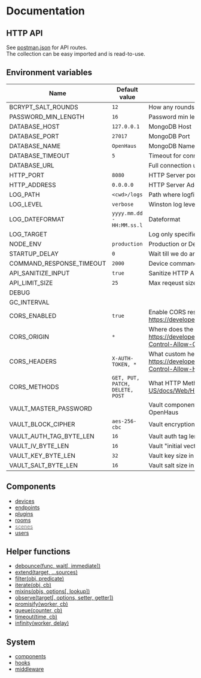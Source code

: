 # Documentation


## HTTP API
See [postman.json](../postman.json) for API routes.<br />
The collection can be easy imported and is read-to-use.

## Environment variables
| Name                     | Default value                   | Description                                                                                                                            |
| ------------------------ | ------------------------------- | -------------------------------------------------------------------------------------------------------------------------------------- |
| BCRYPT_SALT_ROUNDS       | `12`                            | How any rounds to generate the password salt                                                                                           |
| PASSWORD_MIN_LENGTH      | `16`                            | Password min length                                                                                                                    |
| DATABASE_HOST            | `127.0.0.1`                     | MongoDB Host                                                                                                                           |
| DATABASE_PORT            | `27017`                         | MongoDB Port                                                                                                                           |
| DATABASE_NAME            | `OpenHaus`                      | MongoDB Name                                                                                                                           |
| DATABASE_TIMEOUT         | `5`                             | Timeout for connection                                                                                                                 |
| DATABASE_URL             |                                 | Full connection url, if set other database settings are ignored                                                                        |
| HTTP_PORT                | `8080`                          | HTTP Server port for the API                                                                                                           |
| HTTP_ADDRESS             | `0.0.0.0`                       | HTTP Server Address for the API                                                                                                        |
| LOG_PATH                 | `<cwd>/logs`                    | Path where logfiles are stored                                                                                                         |
| LOG_LEVEL                | `verbose`                       | Winston log level                                                                                                                      |
| LOG_DATEFORMAT           | `yyyy.mm.dd - HH:MM.ss.l`       | Dateformat                                                                                                                             |
| LOG_TARGET               |                                 | Log only specified target, usefull for devs                                                                                            |
| NODE_ENV                 | `production`                    | Production or Development env?                                                                                                         |
| STARTUP_DELAY            | `0`                             | Wait till we do anything                                                                                                               |
| COMMAND_RESPONSE_TIMEOUT | `2000`                          | Device command response timeout                                                                                                        |
| API_SANITIZE_INPUT       | `true`                          | Sanitize HTTP API Input to prevent XSS                                                                                                 |
| API_LIMIT_SIZE           | `25`                            | Max reqeust size in mb for API calls                                                                                                   |
| DEBUG                    |                                 |                                                                                                                                        |
| GC_INTERVAL              |                                 |                                                                                                                                        |
| CORS_ENABLED             | `true`                          | Enable CORS response headers, see: https://developer.mozilla.org/en/docs/Web/HTTP/CORS                                                 |
| CORS_ORIGIN              | `*`                             | Where does the request come from: https://developer.mozilla.org/en/docs/Web/HTTP/Headers/Access-Control-Allow-Origin                   |
| CORS_HEADERS             | `X-AUTH-TOKEN, *`               | What custom headers is the client allowed to send: https://developer.mozilla.org/en/docs/Web/HTTP/Headers/Access-Control-Allow-Headers |
| CORS_METHODS             | `GET, PUT, PATCH, DELETE, POST` | What HTTP Methods are allowed: https://developer.mozilla.org/en-US/docs/Web/HTTP/Headers/Access-Control-Allow-Methods                  |
| VAULT_MASTER_PASSWORD    |                                 | Vault component master Password, need to be set to start OpenHaus                                                                      |
| VAULT_BLOCK_CIPHER       | `aes-256-cbc`                   | Vault encryption method                                                                                                                |
| VAULT_AUTH_TAG_BYTE_LEN  | `16`                            | Vault auth tag length in bytes                                                                                                         |
| VAULT_IV_BYTE_LEN        | `16`                            | Vault "initial vector" value size in bytes                                                                                             |
| VAULT_KEY_BYTE_LEN       | `32`                            | Vault key size in bytes                                                                                                                |
| VAULT_SALT_BYTE_LEN      | `16`                            | Vault salt size in bytes                                                                                                               |


## Components
- [devices](./components/devices.md)
- [endpoints](./components/endpoints.md)
- [plugins](./components/plugins.md)
- [rooms](./components/rooms.md)
- [<span style="color:gray">scenes</span>](./components/scenes.md)
- [users](./components/users.md)

## Helper functions
- [debounce(func, wait[, immediate])](./helper.md#debouncefunc-wait-immediate)
- [extend(target, ...sources)](./helper.md#extendtarget-sources)
- [filter(obj, predicate)](./helper.md#filterobj-predicate)
- [iterate(obj, cb)](./helper.md#iterateobj-cb)
- [mixins(objs, options[, lookup])](./helper.md#mixinsobjs-options-lookup)
- [observe(target[, options, setter, getter])](./helper.md#observetarget-options-setter-getter)
- [promisify(worker, cb)](./helper.md#promisifyworker-cb)
- [queue(counter, cb)](./helper.md#queuecounter-cb)
- [timeout(time, cb)](./helper.md#timeouttime-cb)
- [infinity(worker, delay)](./helper.md#infintyworker-delay)

## System
- [components](./system/components.md)
- [hooks](./system/hooks.md)
- [middleware](./system/middleware.md)